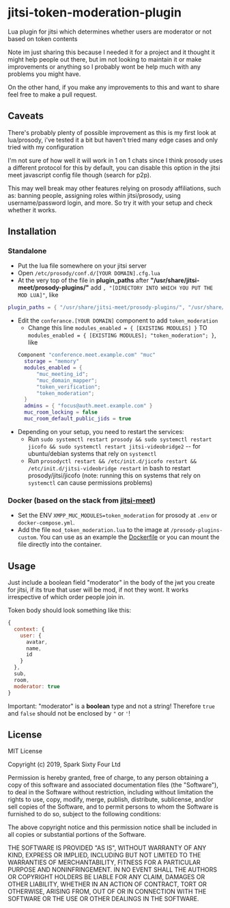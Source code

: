 # jitsi-token-moderation-plugin
Lua plugin for jitsi which determines whether users are moderator or not based on token contents

Note im just sharing this because I needed it for a project and it thought it might help people out there, but im not looking to maintain it or make improvements or anything so I probably wont be help much with any problems you might have. 

On the other hand, if you make any improvements to this and want to share feel free to make a pull request.

## Caveats
There's probably plenty of possible improvement as this is my first look at lua/prosody, i've tested it a bit but haven't tried many edge cases and only tried with my configuration

I'm not sure of how well it will work in 1 on 1 chats since I think prosody uses a different protocol for this by default, you can disable this option in the jitsi meet javascript config file though (search for p2p). 

This may well break may other features relying on prosody affiliations, such as: banning people, assigning roles within jitsi/prosody, using username/password login, and more. So try it with your setup and check whether it works.

## Installation
### Standalone
- Put the lua file somewhere on your jitsi server
- Open `/etc/prosody/conf.d/[YOUR DOMAIN].cfg.lua`
- At the very top of the file in **plugin_paths** after **"/usr/share/jitsi-meet/prosody-plugins/"** add `, "[DIRECTORY INTO WHICH YOU PUT THE MOD LUA]"`, like
```lua
plugin_paths = { "/usr/share/jitsi-meet/prosody-plugins/", "/usr/share/jitsi-meet/prosody-plugins-custom/" }
```
- Edit the `conferance.[YOUR DOMAIN]` component to add `token_moderation`
  - Change this line `modules_enabled = { [EXISTING MODULES] }` TO `modules_enabled = { [EXISTING MODULES]; "token_moderation"; }`, like
  ```lua
  Component "conference.meet.example.com" "muc"
    storage = "memory"
    modules_enabled = {
        "muc_meeting_id";
        "muc_domain_mapper";
        "token_verification";
        "token_moderation";
    }
    admins = { "focus@auth.meet.example.com" }
    muc_room_locking = false
    muc_room_default_public_jids = true
  ```
- Depending on your setup, you need to restart the services:
  - Run `sudo systemctl restart prosody && sudo systemctl restart jicofo && sudo systemctl restart jitsi-videobridge2` -- for ubuntu/debian systems that rely on `systemctl`
  - Run `prosodyctl restart && /etc/init.d/jicofo restart && /etc/init.d/jitsi-videobridge restart` in bash to restart prosody/jitsi/jicofo (note: running this on systems that rely on `systemctl` can cause permissions problems)
### Docker (based on the stack from [jitsi-meet](https://github.com/jitsi/docker-jitsi-meet))
- Set the ENV `XMPP_MUC_MODULES=token_moderation` for prosody at `.env` or `docker-compose.yml`.
- Add the file `mod_token_moderation.lua` to the image at `/prosody-plugins-custom`. You can use as an example the [Dockerfile](./Dockerfile) or you can mount the file directly into the container.

## Usage
Just include a boolean field "moderator" in the body of the jwt you create for jitsi, if its true that user will be mod, if not they wont. It works irrespective of which order people join in. 

Token body should look something like this:
```javascript
{
  context: {
    user: {
      avatar,
      name,
      id
    }
  },
  sub,
  room,
  moderator: true
}
```
Important: "moderator" is a **boolean** type and not a string! Therefore `true` and `false` should not be enclosed by `"` or `'`!

## License
MIT License

Copyright (c) 2019, Spark Sixty Four Ltd

Permission is hereby granted, free of charge, to any person obtaining a copy
of this software and associated documentation files (the "Software"), to deal
in the Software without restriction, including without limitation the rights
to use, copy, modify, merge, publish, distribute, sublicense, and/or sell
copies of the Software, and to permit persons to whom the Software is
furnished to do so, subject to the following conditions:

The above copyright notice and this permission notice shall be included in all
copies or substantial portions of the Software.

THE SOFTWARE IS PROVIDED "AS IS", WITHOUT WARRANTY OF ANY KIND, EXPRESS OR
IMPLIED, INCLUDING BUT NOT LIMITED TO THE WARRANTIES OF MERCHANTABILITY,
FITNESS FOR A PARTICULAR PURPOSE AND NONINFRINGEMENT. IN NO EVENT SHALL THE
AUTHORS OR COPYRIGHT HOLDERS BE LIABLE FOR ANY CLAIM, DAMAGES OR OTHER
LIABILITY, WHETHER IN AN ACTION OF CONTRACT, TORT OR OTHERWISE, ARISING FROM,
OUT OF OR IN CONNECTION WITH THE SOFTWARE OR THE USE OR OTHER DEALINGS IN THE
SOFTWARE.

